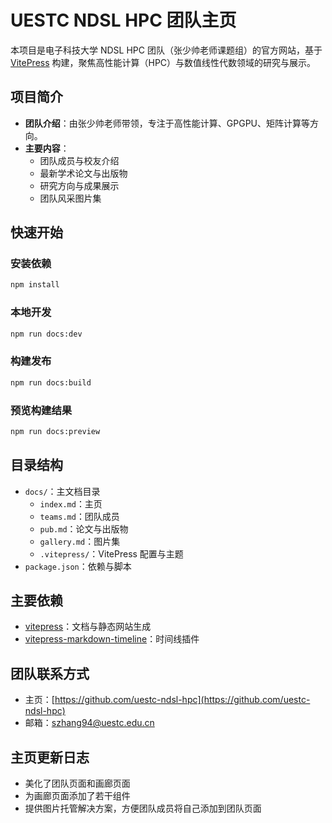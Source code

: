 # UESTC NDSL HPC 团队主页

本项目是电子科技大学 NDSL HPC 团队（张少帅老师课题组）的官方网站，基于 [VitePress](https://vitepress.dev/) 构建，聚焦高性能计算（HPC）与数值线性代数领域的研究与展示。

## 项目简介

- **团队介绍**：由张少帅老师带领，专注于高性能计算、GPGPU、矩阵计算等方向。
- **主要内容**：
  - 团队成员与校友介绍
  - 最新学术论文与出版物
  - 研究方向与成果展示
  - 团队风采图片集

## 快速开始

### 安装依赖

```bash
npm install
```

### 本地开发

```bash
npm run docs:dev
```

### 构建发布

```bash
npm run docs:build
```

### 预览构建结果

```bash
npm run docs:preview
```

## 目录结构

- `docs/`：主文档目录
  - `index.md`：主页
  - `teams.md`：团队成员
  - `pub.md`：论文与出版物
  - `gallery.md`：图片集
  - `.vitepress/`：VitePress 配置与主题
- `package.json`：依赖与脚本

## 主要依赖

- [vitepress](https://vitepress.dev/)：文档与静态网站生成
- [vitepress-markdown-timeline](https://www.npmjs.com/package/vitepress-markdown-timeline)：时间线插件

## 团队联系方式

- 主页：[https://github.com/uestc-ndsl-hpc](https://github.com/uestc-ndsl-hpc)
- 邮箱：szhang94@uestc.edu.cn 

## 主页更新日志

- 美化了团队页面和画廊页面
- 为画廊页面添加了若干组件
- 提供图片托管解决方案，方便团队成员将自己添加到团队页面